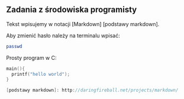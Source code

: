 ## Zadania z środowiska programisty

Tekst wpisujemy w notacji [Markdown] [podstawy markdown].

Aby zmienić hasło należy na terminalu wpisać:

```sh
passwd
```
Prosty program w C:
```c
main(){
  printf("hello world");
} 

[podstawy markdown]: http://daringfireball.net/projects/markdown/
